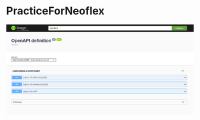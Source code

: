 # PracticeForNeoflex
![Alt Общий вид](https://github.com/MoshnikovK/PracticeForNeoflex/blob/master/ReadMe/swagger.PNG)
